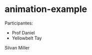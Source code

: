 # animation-example

Participantes:

<ul>
	<li>Prof Daniel</li>
	<li>Yellowbelt Tay</li>
</ul>
Silvan Miller
